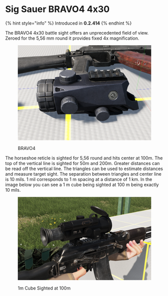 # Sig Sauer BRAVO4 4x30

{% hint style="info" %}
Introduced in **0.2.414**
{% endhint %}

The BRAVO4 4x30 battle sight offers an unprecedented field of view. Zeroed for the 5,56 mm round it provides fixed 4x magnification.

<figure><img src="../../../../../../.gitbook/assets/image (44).png" alt=""><figcaption><p>BRAVO4</p></figcaption></figure>

The horseshoe reticle is sighted for 5,56 round and hits center at 100m. The top of the vertical line is sighted for 50m and 200m. Greater distances can be read off the vertical line. The triangles can be used to estimate distances and measure target sight. The separation between triangles and center line is 10 mils. 1 mil corresponds to 1 m spacing at a distance of 1 km. In the image below you can see a 1 m cube being sighted at 100 m being exactly 10 mils.

<figure><img src="../../../../../../.gitbook/assets/image (140).png" alt=""><figcaption><p>1m Cube Sighted at 100m</p></figcaption></figure>
